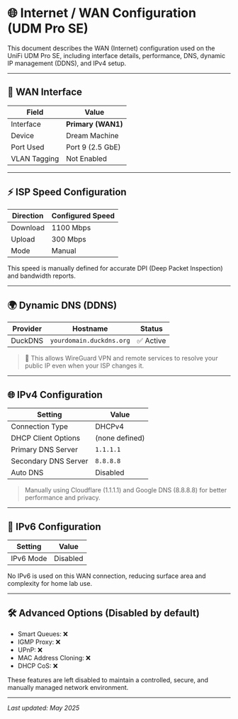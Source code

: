 # 🌐 Internet / WAN Configuration (UDM Pro SE)

This document describes the WAN (Internet) configuration used on the UniFi UDM Pro SE, including interface details, performance, DNS, dynamic IP management (DDNS), and IPv4 setup.

---

## 🔌 WAN Interface

| Field         | Value                |
|---------------|----------------------|
| Interface     | **Primary (WAN1)**   |
| Device        | Dream Machine        |
| Port Used     | Port 9 (2.5 GbE)     |
| VLAN Tagging  | Not Enabled          |

---

## ⚡ ISP Speed Configuration

| Direction | Configured Speed |
|-----------|------------------|
| Download  | 1100 Mbps        |
| Upload    | 300 Mbps         |
| Mode      | Manual           |

This speed is manually defined for accurate DPI (Deep Packet Inspection) and bandwidth reports.

---

## 🌍 Dynamic DNS (DDNS)

| Provider | Hostname               | Status |
|----------|------------------------|--------|
| DuckDNS  | `yourdomain.duckdns.org` | ✅ Active |

> 🧠 This allows WireGuard VPN and remote services to resolve your public IP even when your ISP changes it.

---

## 🌐 IPv4 Configuration

| Setting             | Value          |
|---------------------|----------------|
| Connection Type     | DHCPv4         |
| DHCP Client Options | (none defined) |
| Primary DNS Server  | `1.1.1.1`      |
| Secondary DNS Server| `8.8.8.8`      |
| Auto DNS            | Disabled       |

> Manually using Cloudflare (1.1.1.1) and Google DNS (8.8.8.8) for better performance and privacy.

---

## 🚫 IPv6 Configuration

| Setting         | Value     |
|------------------|-----------|
| IPv6 Mode        | Disabled  |

No IPv6 is used on this WAN connection, reducing surface area and complexity for home lab use.

---

## 🛠 Advanced Options (Disabled by default)

- Smart Queues: ❌  
- IGMP Proxy: ❌  
- UPnP: ❌  
- MAC Address Cloning: ❌  
- DHCP CoS: ❌

These features are left disabled to maintain a controlled, secure, and manually managed network environment.

---

_Last updated: May 2025_

